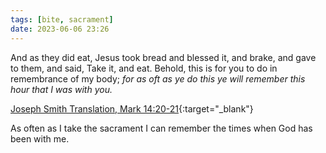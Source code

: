 ```yaml
---
tags: [bite, sacrament]
date: 2023-06-06 23:26
---
```


​And as they did eat, Jesus took bread and blessed it, and brake, and gave to them, and said, Take it, and eat​. Behold, this is for you to do in remembrance of my body; _for as oft as ye do this ye will remember this hour that I was with you._

[Joseph Smith Translation, Mark 14:20-21](https://www.churchofjesuschrist.org/study/scriptures/jst/jst-mark/14?lang=eng&id=p20-21#p20){:target="_blank"}

As often as I take the sacrament I can remember the times when God has been with me.
